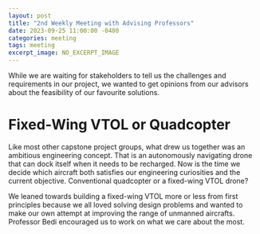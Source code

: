 ```yaml
---
layout: post
title: "2nd Weekly Meeting with Advising Professors"
date: 2023-09-25 11:00:00 -0400
categories: meeting
tags: meeting
excerpt_image: NO_EXCERPT_IMAGE
---
```


While we are waiting for stakeholders to tell us the challenges and requirements in our project, we wanted to get opinions from our advisors about the feasibility of our favourite solutions.

# Fixed-Wing VTOL or Quadcopter

Like most other capstone project groups, what drew us together was an ambitious engineering concept.
That is an autonomously navigating drone that can dock itself when it needs to be recharged.
Now is the time we decide which aircraft both satisfies our engineering curiosities and the current objective.
Conventional quadcopter or a fixed-wing VTOL drone?

We leaned towards building a fixed-wing VTOL more or less from first principles because we all loved solving design problems and wanted to make our own attempt at improving the range of unmanned aircrafts.
Professor Bedi encouraged us to work on what we care about the most.
